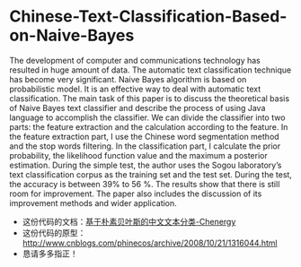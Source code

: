 # Chinese-Text-Classification-Based-on-Naive-Bayes
The development of computer and communications technology has resulted in huge amount of data. The automatic text classification technique has become very significant. Naive Bayes algorithm is based on probabilistic model. It is an effective way to deal with automatic text classification. The main task of this paper is to discuss the theoretical basis of Naive Bayes text classifier and describe the process of using Java language to accomplish the classifier. We can divide the classifier into two parts: the feature extraction and the calculation according to the feature. In the feature extraction part, I use the Chinese word segmentation method and the stop words filtering. In the classification part, I calculate the prior probability, the likelihood function value and the maximum a posterior estimation. During the simple test, the author uses the Sogou laboratory’s text classification corpus as the training set and the test set. During the test, the accuracy is between 39% to 56 %. The results show that there is still room for improvement. The paper also includes the discussion of its improvement methods and wider application.
* 这份代码的文档：[基于朴素贝叶斯的中文文本分类-Chenergy](https://github.com/chenergy1991/Chinese-Text-Classification-Based-on-Naive-Bayes/blob/master/%E5%9F%BA%E4%BA%8E%E6%9C%B4%E7%B4%A0%E8%B4%9D%E5%8F%B6%E6%96%AF%E7%9A%84%E4%B8%AD%E6%96%87%E6%96%87%E6%9C%AC%E5%88%86%E7%B1%BB-Chenergy.pdf)
* 这份代码的原型：http://www.cnblogs.com/phinecos/archive/2008/10/21/1316044.html
* 恳请多多指正！
